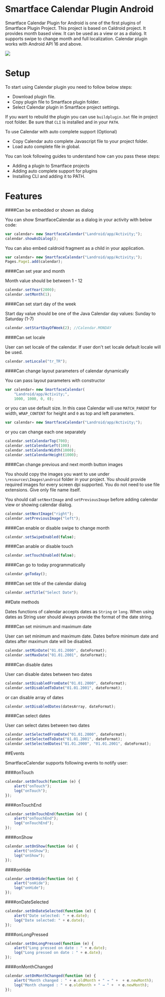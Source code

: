 Smartface Calendar Plugin Android
===================

Smartface Calendar Plugin for Android is one of the first plugins of Smartface Plugin Project. This project is based on Caldroid project. It provides month based view. It can be used as a view or as a dialog. It supports swipe to change month and full localization. Calendar plugin works with Android API 16 and above.

<img src="http://imgur.com/ifJonYx.png">

Setup
=====

To start using Calendar plugin you need to follow below steps:

 - Download plugin file.
 - Copy plugin file to Smartface plugin folder.
 - Select Calendar plugin in Smartface project settings.
 
If you want to rebuild the plugin you can use `buildplugin.bat` file in project root folder. Be sure that `CLI` is installed and in your `PATH`.

To use Calendar with auto complete support (Optional)

 - Copy Calendar auto complete Javascript file to your project folder.
 - Load auto complete file in global.

You can look following guides to understand how can you pass these steps:

 - Adding a plugin to Smartface projects
 - Adding auto complete support for plugins
 - Installing CLI and adding it to PATH.

Features
========

####Can be embedded or shown as dialog

You can show SmartfaceCalendar as a dialog in your activity with below code:

``` Javascript
var calendar= new SmartfaceCalendar("Landroid/app/Activity;");
calendar.showAsDialog();
```

You can also embed caldroid fragment as a child in your application.

``` Javascript
var calendar= new SmartfaceCalendar("Landroid/app/Activity;");
Pages.Page1.add(calendar);
```

####Can set year and month

Month value should be between 1 - 12

``` Javascript
calendar.setYear(2000);
calendar.setMonth(1);
```

####Can set start day of the week

Start day value should be one of the Java Calendar day values: Sunday to Saturday (1-7)

``` Javascript
calendar.setStartDayOfWeek(2); //Calendar.MONDAY
```

####Can set locale

User can set locale of the calendar. If user don't set locale default locale will be used.

``` Javascript
calendar.setLocale("tr_TR");
```

####Can change layout parameters of calendar dynamically

You can pass layout parameters with constructor

``` Javascript
var calendar= new SmartfaceCalendar(
	"Landroid/app/Activity;", 
	1000, 1000, 0, 0);
```

or you can use default size. In this case Calendar will use `MATCH_PARENT` for width, `WRAP_CONTENT` for height and `0` as top and left parameters.

``` Javascript
var calendar= new SmartfaceCalendar("Landroid/app/Activity;");
```

or you can change each one separately

``` Javascript
calendar.setCalendarTop(700);
calendar.setCalendarLeft(100);
calendar.setCalendarWidth(1000);
calendar.setCalendarHeight(1000);
```

####Can change previous and next month button images

You should copy the images you want to use under `\resources\Images\android` folder in your project. You should provide required images for every screen dpi supported. You do not need to use file extensions. Give only file name itself.

You should call `setNextImage` and `setPreviousImage` before adding calendar view or showing calendar dialog.

``` Javascript
calendar.setNextImage("right");
calendar.setPreviousImage("left");
```

####Can enable or disable swipe to change month

``` Javascript
calendar.setSwipeEnabled(false);
```

####Can anable or disable touch

``` Javascript
calendar.setTouchEnabled(false);
```

####Can go to today programmatically

``` Javascript
calendar.goToday();
```

####Can set title of the calendar dialog

``` Javascript
calendar.setTitle("Select Date");
```

##Date methods

Dates functions of calendar accepts dates as `String` or `long`. When using dates as String user should always provide the format of the date string.

####Can set minimum and maximum date

User can set minimum and maximum date. Dates before minimum date and dates after maximum date will be disabled.

``` Javascript
calendar.setMinDate("01.01.2000", dateFormat);
calendar.setMaxDate("01.01.2001", dateFormat);
```

####Can disable dates

User can disable dates between two dates

``` Javascript
calendar.setDisabledFromDate("01.01.2000", dateFormat);
calendar.setDisabledToDate("01.01.2001", dateFormat);
```

or can disable array of dates

``` Javascript
calendar.setDisabledDates(datesArray, dateFormat);
```

####Can select dates

User can select dates between two dates

``` Javascript
calendar.setSelectedFromDate("01.01.2000", dateFormat);
calendar.setSelectedToDate("01.01.2001", dateFormat);
calendar.setSelectedDates("01.01.2000", "01.01.2001", dateFormat);
```

##Events

SmartfaceCalendar supports following events to notify user:

####onTouch
``` Javascript
calendar.setOnTouch(function (e) {
	alert("onTouch");
	log("onTouch");
});
```

####onTouchEnd
``` Javascript
calendar.setOnTouchEnd(function (e) {
	alert("onTouchEnd");
	log("onTouchEnd");
});
```

####onShow
``` Javascript
calendar.setOnShow(function (e) {
	alert("onShow");
	log("onShow");
});
```

####onHide
``` Javascript
calendar.setOnHide(function (e) {
	alert("onHide");
	log("onHide");
});
```

####onDateSelected
``` Javascript
calendar.setOnDateSelected(function (e) {
	alert("Date selected: " + e.date);
	log("Date selected: " + e.date);
});
```

####onLongPressed
``` Javascript
calendar.setOnLongPressed(function (e) {
	alert("Long pressed on date : " + e.date);
	log("Long pressed on date : " + e.date);
});
```

####onMonthChanged
``` Javascript
calendar.setOnMonthChanged(function (e) {
	alert("Month changed : " + e.oldMonth + " → " +  + e.newMonth);
	log("Month changed : " + e.oldMonth + " → " +  + e.newMonth);
});
```
